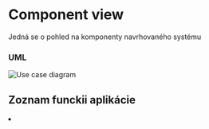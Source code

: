 <h1>Component view</h1>
Jedná se o pohled na komponenty navrhovaného systému
<h3>UML</h3>

![Use case diagram](https://cdn.discordapp.com/attachments/453939464918794261/1065389275023155260/useCase.jpg)

<h2>Zoznam funckii aplikácie</h2>

<li></li>
